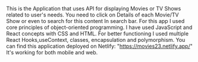 This is the Application that uses API for displaying Movies or TV Shows related to user's needs. You need to click on Details of each Movie/TV Show or even to search for this content In search bar. For this app I used core principles of object-oriented programming. I have used JavaScript and React concepts with CSS and HTML. For better functioning I used multiple React Hooks,useContext, classes, encapsulation and polymorphism. You can find this application deployed on Netlify: "https://movies23.netlify.app/" It's working for both mobile and web.
